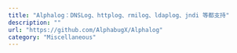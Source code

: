 ```yaml
---
title: "Alphalog：DNSLog、httplog、rmilog、ldaplog、jndi 等都支持"
description: ""
url: "https://github.com/AlphabugX/Alphalog"
category: "Miscellaneous"
---
```

